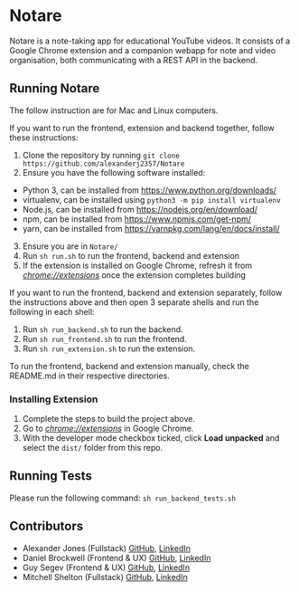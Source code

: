 # Notare

Notare is a note-taking app for educational YouTube videos. It consists of a Google Chrome
extension and a companion webapp for note and video organisation, both communicating with a REST API in the backend.

## Running Notare

The follow instruction are for Mac and Linux computers.

If you want to run the frontend, extension and backend together, follow these instructions:

1. Clone the repository by running `git clone https://github.com/alexanderj2357/Notare`
2. Ensure you have the following software installed:
- Python 3, can be installed from https://www.python.org/downloads/
- virtualenv, can be installed using `python3 -m pip install virtualenv`
- Node.js, can be installed from https://nodejs.org/en/download/
- npm, can be installed from https://www.npmjs.com/get-npm/
- yarn, can be installed from https://yarnpkg.com/lang/en/docs/install/
3. Ensure you are in `Notare/`
4. Run `sh run.sh` to run the frontend, backend and extension
5. If the extension is installed on Google Chrome, refresh it from [_chrome://extensions_](chrome://extensions) once the extension completes building

If you want to run the frontend, backend and extension separately, follow the instructions above and then open 3 separate shells and run the following in each shell:

1. Run `sh run_backend.sh` to run the backend.
2. Run `sh run_frontend.sh` to run the frontend.
3. Run `sh run_extension.sh` to run the extension.

To run the frontend, backend and extension manually, check the README.md in their respective directories.

### Installing Extension

1.  Complete the steps to build the project above.
2.  Go to [_chrome://extensions_](chrome://extensions) in Google Chrome.
3.  With the developer mode checkbox ticked, click **Load unpacked** and select the `dist/` folder from this repo.

## Running Tests

Please run the following command: `sh run_backend_tests.sh`

## Contributors

- Alexander Jones (Fullstack) [GitHub](https://github.com/alexanderj2357), [LinkedIn](https://www.linkedin.com/in/alexanderj2357/)
- Daniel Brockwell (Frontend & UX) [GitHub](https://github.com/Actom360), [LinkedIn](https://www.linkedin.com/in/danielbrockwell/)
- Guy Segev (Frontend & UX) [GitHub](https://github.com/atiredturtle), [LinkedIn](https://www.linkedin.com/in/guy-segev-98a27110a/)
- Mitchell Shelton (Fullstack) [GitHub](https://github.com/armoured), [LinkedIn](https://www.linkedin.com/in/mitchell-shelton/)
